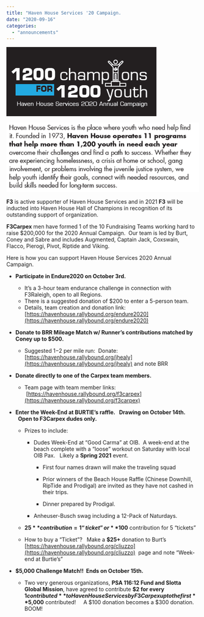 ```yaml
---
title: "Haven House Services '20 Campaign.                                     $10K Challenge Match!! Read This!"
date: "2020-09-16"
categories: 
  - "announcements"
---
```


![](images/HH-Logo.png)

![](images/HH-Mission.png)

**F3** is active supporter of Haven House Services and in 2021 **F3** will be inducted into Haven House Hall of Champions in recognition of its outstanding support of organization.  

**F3Carpex** men have formed 1 of the 10 Fundraising Teams working hard to raise $200,000 for the 2020 Annual Campaign.  Our team is led by Burt, Coney and Sabre and includes Augmented, Captain Jack, Coxswain, Flacco, Pierogi, Pivot, Riptide and Viking. 

Here is how you can support Haven House Services 2020 Annual Campaign. 

- **Participate in Endure2020 on October 3rd.**
    - It’s a 3-hour team endurance challenge in connection with F3Raleigh, open to all Regions.
    - There is a suggested donation of $200 to enter a 5-person team.
    - Details, team creation and donation link: [https://havenhouse.rallybound.org/endure2020](https://havenhouse.rallybound.org/endure2020)

- **Donate to BRR Mileage Match w/ Runner’s contributions matched by Coney up to $500.**
    - Suggested $1-$2 per mile run:  Donate:  [https://havenhouse.rallybound.org/jhealy](https://havenhouse.rallybound.org/jhealy) and note BRR

- **Donate directly to one of the Carpex team members.**
    - Team page with team member links:  [https://havenhouse.rallybound.org/f3carpex](https://havenhouse.rallybound.org/f3carpex)

- **Enter the Week-End at BURTIE’s raffle.   Drawing on October 14th.   Open to F3Carpex dudes only.**   
    
    - Prizes to include:
        
        - Dudes Week-End at “Good Carma” at OIB.  A week-end at the beach complete with a “loose” workout on Saturday with local OIB Pax.   Likely a **Spring 2021** event.
            
            - First four names drawn will make the traveling squad
            
            - Prior winners of the Beach House Raffle (Chinese Downhill, RipTide and Prodigal) are invited as they have not cashed in their trips.
            
            - Dinner prepared by Prodigal.
        
        - Anheuser-Busch swag including a 12-Pack of Naturdays.
    
    - **$25** contribution = 1 “ticket” or **$100** contribution for 5 “tickets”
    
    - How to buy a “Ticket”?   Make a **$25+** donation to Burt’s [https://havenhouse.rallybound.org/cliuzzo](https://havenhouse.rallybound.org/cliuzzo)  page and note “Week-end at Burtie’s”

- **$5,000 Challenge Match!!  Ends on October 15th.**
    - Two very generous organizations, **PSA 116:12 Fund and Slotta Global Mission**, have agreed to contribute **$2 for every $1 contributed** to Haven House Services by F3Carpex up to the first **$5,000** contributed!     A $100 donation becomes a $300 donation. BOOM!
